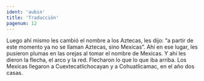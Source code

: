```yaml
---
ident: 'aubin'
title: 'Traducción'
pagenum: 12
---
```

Luego ahí mismo les cambió el nombre a los Aztecas, les dijo: “a partir de este momento ya no se llaman Aztecas, sino Mexicas”. Ahí en ese lugar, les pusieron plumas en las orejas al tomar el nombre de Mexicas. Y ahí les dieron la flecha, el arco y la red. Flecharon lo que lo que iba arriba. Los Mexicas llegaron a Cuextecatlichocayan y a Cohuatlicamac, en el año dos casas. 
